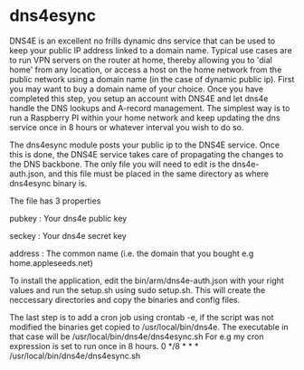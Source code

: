 dns4esync
==========

DNS4E is an excellent no frills dynamic dns service that can be used to keep your public IP address linked to a domain name. Typical use cases are to run VPN servers on the router at home, thereby allowing you to 'dial home' from any location, or access a host on the home network from the public network using a domain name (in the case of dynamic public ip). First you may want to buy a domain name of your choice. Once you have completed this step, you setup an account with DNS4E and let dns4e handle the DNS lookups and A-record management. The simplest way is to run a Raspberry PI within your home network and keep updating the dns service once in 8 hours or whatever interval you wish to do so. 

The dns4esync module posts your public ip to the DNS4E service. Once this is done, the DNS4E service takes care of propagating the changes to the DNS backbone. The only file you will need to edit is the dns4e-auth.json, and this file must be placed in the same directory as where dns4esync binary is.

The file has 3 properties

pubkey : Your dns4e public key

seckey : Your dns4e secret key

address : The common name (i.e. the domain that you bought e.g home.appleseeds.net)


To install the application, edit the bin/arm/dns4e-auth.json with your right values and run the setup.sh using sudo setup.sh. This will create the neccessary directories and copy the binaries and config files.

The last step is to add a cron job using crontab -e, if the script was not modified the binaries get copied to /usr/local/bin/dns4e. The executable in that case will be /usr/local/bin/dns4e/dns4esync.sh
For e.g my cron expression is set to run once in 8 hours. 
0 */8 * * * /usr/local/bin/dns4e/dns4esync.sh
